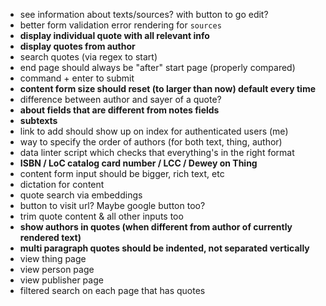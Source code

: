 - see information about texts/sources? with button to go edit?
- better form validation error rendering for `sources`
- **display individual quote with all relevant info**
- **display quotes from author**
- search quotes (via regex to start)
- end page should always be "after" start page (properly compared)
- command + enter to submit
- **content form size should reset (to larger than now) default every time**
- difference between author and sayer of a quote?
- **about fields that are different from notes fields**
- **subtexts**
- link to add should show up on index for authenticated users (me)
- way to specify the order of authors (for both text, thing, author)
- data linter script which checks that everything's in the right format
- **ISBN / LoC catalog card number / LCC / Dewey on Thing**
- content form input should be bigger, rich text, etc
- dictation for content
- quote search via embeddings
- button to visit url? Maybe google button too?
- trim quote content & all other inputs too
- **show authors in quotes (when different from author of currently rendered text)**
- **multi paragraph quotes should be indented, not separated vertically**
- view thing page
- view person page
- view publisher page
- filtered search on each page that has quotes
